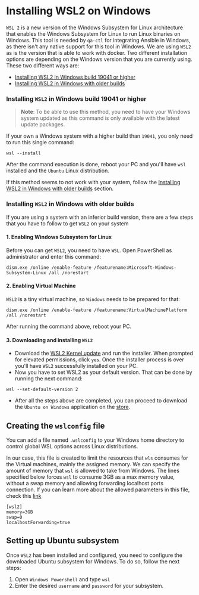 # Installing WSL2 on Windows


`WSL 2` is a new version of the Windows Subsystem for Linux architecture that enables the Windows Subsystem for Linux to run Linux binaries on Windows. This tool is needed by `qa-ctl` for integrating Ansible in Windows, as there isn't any native support for this tool in Windows. We are using `WSL2` as is the version that is able to work with docker.
Two different installation options are depending on the Windows version that you are currently using. These two different ways are:
  - [Installing WSL2 in Windows build 19041 or higher](#installing-wsl2-in-windows-build-19041-or-higher)
  - [Installing WSL2 in Windows with older builds](#installing-wsl2-in-windows-with-older-builds)

### Installing `WSL2` in Windows build 19041 or higher

> **Note**: To be able to use this method, you need to have your Windows system updated as this command is only available with the latest update packages.

If your own a Windows system with a higher build than `19041`, you only need to run this single command:
```
wsl --install
```
After the command execution is done, reboot your PC and you'll have `wsl` installed and the `Ubuntu` Linux distribution. 

If this method seems to not work with your system, follow the [Installing WSL2 in Windows with older builds](##installing-wsl2-in-windows-with-older-builds) section.


### Installing `WSL2` in Windows with older builds

If you are using a system with an inferior build version, there are a few steps that you have to follow to get `WSL2` on your system

#### 1. Enabling Windows Subsystem for Linux

Before you can get `WSL2`, you need to have `WSL`.
Open PowerShell as administrator and enter this command:
```
dism.exe /online /enable-feature /featurename:Microsoft-Windows-Subsystem-Linux /all /norestart
```

#### 2. Enabling Virtual Machine

`WSL2` is a tiny virtual machine, so `Windows` needs to be prepared for that:
```
dism.exe /online /enable-feature /featurename:VirtualMachinePlatform /all /norestart
```
After running the command above, reboot your PC.

#### 3. Downloading and installing `WSL2`
  - Download the [WSL2 Kernel update](https://wslstorestorage.blob.core.windows.net/wslblob/wsl_update_x64.msi) and run the installer. When prompted for elevated permissions, click `yes`. Once the installer process is over you'll have `WSL2` successfully installed on your PC. 
  - Now you have to set WSL2 as your default version. That can be done by running the next command:
```
wsl --set-default-version 2
```
  - After all the steps above are completed, you can proceed to download
the `Ubuntu on Windows` application on the [store](https://www.microsoft.com/en-us/p/ubuntu/9nblggh4msv6?activetab=pivot:overviewtab
).

## Creating the `wslconfig` file
You can add a file named `.wslconfig` to your Windows home directory to control global WSL options across Linux distributions. 

In our case, this file is created to limit the resources that `wls` consumes for the Virtual machines, mainly the assigned memory. We can specify the amount of memory that `wsl` is allowed to take from Windows. The lines specified below forces `wsl` to consume 3GB as a max memory value, without a swap memory and allowing forwarding localhost ports connection. If you can learn more about the allowed parameters in this file, check this [link](https://docs.microsoft.com/en-us/windows/wsl/wsl-config#options-for-wslconfig)

```
[wsl2]
memory=3GB
swap=0
localhostForwarding=true
```

## Setting up Ubuntu subsystem

Once `WSL2` has been installed and configured, you need to configure the downloaded Ubuntu subsystem for Windows. To do so, follow the next steps:
  1. Open `Windows Powershell` and type `wsl`
  2. Enter the desired `username` and `password` for your subsystem.



